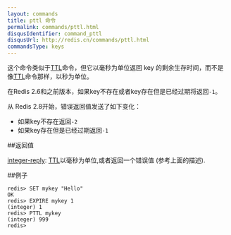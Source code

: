 ```yaml
---
layout: commands
title: pttl 命令
permalink: commands/pttl.html
disqusIdentifier: command_pttl
disqusUrl: http://redis.cn/commands/pttl.html
commandsType: keys
---
```


这个命令类似于[TTL](/commands/ttl.html)命令，但它以毫秒为单位返回 key 的剩余生存时间，而不是像[TTL](/commands/ttl.html)命令那样，以秒为单位。

在Redis 2.6和之前版本，如果key不存在或者key存在但是已经过期将返回`-1`。

从 Redis 2.8开始，错误返回值发送了如下变化：

* 如果key不存在返回`-2`
* 如果key存在但是已经过期返回`-1`

##返回值

[integer-reply](/topics/protocol.html#integer-reply): [TTL](/commands/ttl.html)以毫秒为单位,或者返回一个错误值 (参考上面的描述).

##例子

	redis> SET mykey "Hello"
	OK
	redis> EXPIRE mykey 1
	(integer) 1
	redis> PTTL mykey
	(integer) 999
	redis> 
